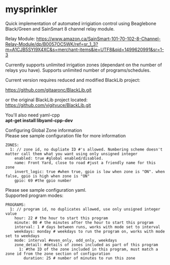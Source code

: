 # mysprinkler

Quick implementation of automated irrigiation control using Beaglebone Black/Green and SainSmart 8 channel relay module.

Relay Module: https://www.amazon.ca/SainSmart-101-70-102-8-Channel-Relay-Module/dp/B0057OC5WK/ref=sr_1_3?m=A1CJB5SYI9X4XC&s=merchant-items&ie=UTF8&qid=1499620991&sr=1-3

Currently supports unlimited irrigation zones (dependant on the number of relays you have).
Supports unlimited number of programs/schedules.

Current version requires reduced and modified BlackLib project:

https://github.com/gitaaronc/BlackLib.git

or the original BlackLib project located: https://github.com/yigityuce/BlackLib.git

You'll also need yaml-cpp<br/>
<b>apt-get install libyaml-cpp-dev</b><br/>

Configuring Global Zone information<br/>
Please see sample configuration file for more information<br/>
```
ZONES:
  1: // zone id, no dupliate ID #'s allowed. Numbering scheme doesn't matter call them what you want using only unsigned integer
    enabled: true #global enabled/disabled.
    name: Front Yard, close to road #just a friendly name for this zone
    invert_logic: true #when true, gpio is low when zone is "ON". when false, gpio is high when zone is "ON"
    gpio: 69 #the gpio number
```
Please see sample configuration yaml.<br/>
Supported program modes:<br/>

```
PROGRAMS:
  1: // program id, no duplicates allowed, use only unsigned integer value
    hour: 22 # the hour to start this program
    minute: 00 # the minutes after the hour to start this program
    interval: 1 # days between runs, works with mode set to interval
    weekdays: monday # weekdays to run the program on, works with mode set to weekdays
    mode: interval #even_only, odd_only, weekdays
    zone_detail: #details of zones included as part of this program
      1: #the ID of the zone included in this program, must match a zone id from the zone section of configuration
        duration: 25 # number of minutes to run this zone

```


